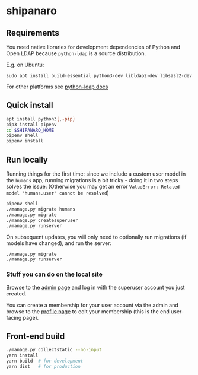# shipanaro

## Requirements

You need native libraries for development dependencies of Python and Open LDAP because `python-ldap`
is a source distribution.

E.g. on Ubuntu:

    sudo apt install build-essential python3-dev libldap2-dev libsasl2-dev

For other platforms see [python-ldap docs](https://www.python-ldap.org/en/python-ldap-3.3.0/installing.html#build-prerequisites)

## Quick install

```bash
apt install python3{,-pip}
pip3 install pipenv
cd $SHIPANARO_HOME
pipenv shell
pipenv install
```

## Run locally

Running things for the first time: since we include a custom user model in the `humans` app, running
migrations is a bit tricky - doing it in two steps solves the issue:
(Otherwise you may get an error `ValueError: Related model 'humans.user' cannot be resolved`)

```bash
pipenv shell
./manage.py migrate humans
./manage.py migrate
./manage.py createsuperuser
./manage.py runserver
```

On subsequent updates, you will only need to optionally run migrations (if models have changed),
and run the server:

```
./manage.py migrate
./manage.py runserver
```

### Stuff you can do on the local site

Browse to the [admin page](http://localhost:8000/admin)
and log in with the superuser account you just created.

You can create a membership for your user account via the admin
and browse to the [profile page](http://localhost:8000/accounts/profile/)
to edit your membership (this is the end user-facing page).

## Front-end build

```bash
./manage.py collectstatic --no-input
yarn install
yarn build  # for development
yarn dist   # for production
```
